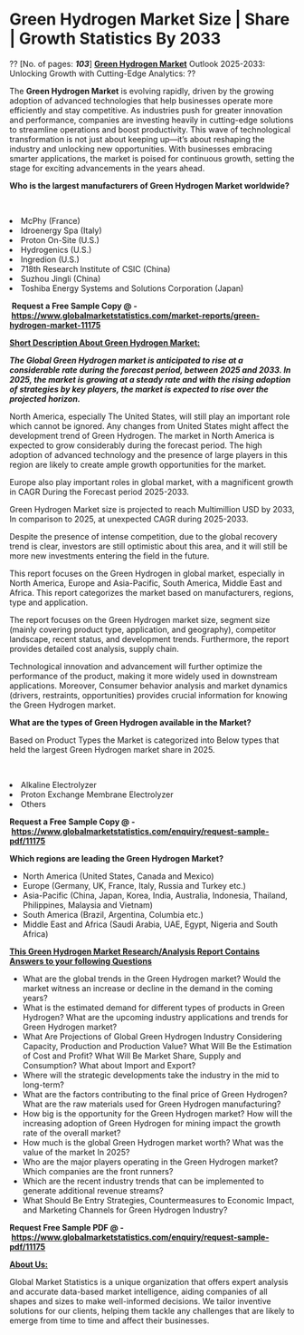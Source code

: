 <H1>Green Hydrogen Market Size | Share | Growth Statistics By 2033</H1><p>?? [No. of pages:&nbsp;<strong><em>103</em></strong>]&nbsp;<strong><a href="https://www.globalmarketstatistics.com/market-reports/green-hydrogen-market-11175">Green Hydrogen&nbsp;Market</a></strong>&nbsp;Outlook 2025-2033: Unlocking Growth with Cutting-Edge Analytics: ??</p><p>The <strong>Green Hydrogen Market</strong> is evolving rapidly, driven by the growing adoption of advanced technologies that help businesses operate more efficiently and stay competitive. As industries push for greater innovation and performance, companies are investing heavily in cutting-edge solutions to streamline operations and boost productivity. This wave of technological transformation is not just about keeping up&mdash;it&rsquo;s about reshaping the industry and unlocking new opportunities. With businesses embracing smarter applications, the market is poised for continuous growth, setting the stage for exciting advancements in the years ahead.</p><p><strong>Who is the largest manufacturers of Green Hydrogen Market worldwide?</strong></p><p>&nbsp;<li>McPhy (France)<li> Idroenergy Spa (Italy)<li> Proton On-Site (U.S.)<li> Hydrogenics (U.S.)<li> Ingredion (U.S.)<li> 718th Research Institute of CSIC (China)<li> Suzhou Jingli (China)<li> Toshiba Energy Systems and Solutions Corporation (Japan)</p><p>&nbsp;<strong>Request a Free Sample Copy @ -&nbsp;<a href="https://www.globalmarketstatistics.com/market-reports/green-hydrogen-market-11175">https://www.globalmarketstatistics.com/market-reports/green-hydrogen-market-11175</a></strong></p><p><strong><u>Short Description About Green Hydrogen Market:</u></strong></p><p><strong><em>The Global Green Hydrogen market is anticipated to rise at a considerable rate during the forecast period, between 2025 and 2033. In 2025, the market is growing at a steady rate and with the rising adoption of strategies by key players, the market is expected to rise over the projected horizon.</em></strong></p><p>North America, especially The United States, will still play an important role which cannot be ignored. Any changes from United States might affect the development trend of Green Hydrogen. The market in North America is expected to grow considerably during the forecast period. The high adoption of advanced technology and the presence of large players in this region are likely to create ample growth opportunities for the market.</p><p>Europe also play important roles in global market, with a magnificent growth in CAGR During the Forecast period 2025-2033.</p><p>Green Hydrogen Market size is projected to reach Multimillion USD by 2033, In comparison to 2025, at unexpected CAGR during 2025-2033.</p><p>Despite the presence of intense competition, due to the global recovery trend is clear, investors are still optimistic about this area, and it will still be more new investments entering the field in the future.</p><p>This report focuses on the Green Hydrogen in global market, especially in North America, Europe and Asia-Pacific, South America, Middle East and Africa. This report categorizes the market based on manufacturers, regions, type and application.</p><p>The report focuses on the Green Hydrogen market size, segment size (mainly covering product type, application, and geography), competitor landscape, recent status, and development trends. Furthermore, the report provides detailed cost analysis, supply chain.</p><p>Technological innovation and advancement will further optimize the performance of the product, making it more widely used in downstream applications. Moreover, Consumer behavior analysis and market dynamics (drivers, restraints, opportunities) provides crucial information for knowing the Green Hydrogen market.</p><p><strong>What are the types of Green Hydrogen available in the Market?</strong></p><p>Based on Product Types the Market is categorized into Below types that held the largest Green Hydrogen market share in 2025.</p><p>&nbsp;<li>Alkaline Electrolyzer<li> Proton Exchange Membrane Electrolyzer<li> Others&nbsp;</p><p><strong>Request a Free Sample Copy @ -&nbsp;<a href="https://www.globalmarketstatistics.com/enquiry/request-sample-pdf/11175">https://www.globalmarketstatistics.com/enquiry/request-sample-pdf/11175</a></strong></p><p><strong>Which regions are leading the Green Hydrogen Market?</strong></p><ul><li>North America (United States, Canada and Mexico)</li><li>Europe (Germany, UK, France, Italy, Russia and Turkey etc.)</li><li>Asia-Pacific (China, Japan, Korea, India, Australia, Indonesia, Thailand, Philippines, Malaysia and Vietnam)</li><li>South America (Brazil, Argentina, Columbia etc.)</li><li>Middle East and Africa (Saudi Arabia, UAE, Egypt, Nigeria and South Africa)</li></ul><p><strong><u>This Green Hydrogen Market Research/Analysis Report Contains Answers to your following Questions</u></strong></p><ul><li>What are the global trends in the Green Hydrogen market? Would the market witness an increase or decline in the demand in the coming years?</li><li>What is the estimated demand for different types of products in Green Hydrogen? What are the upcoming industry applications and trends for Green Hydrogen market?</li><li>What Are Projections of Global Green Hydrogen Industry Considering Capacity, Production and Production Value? What Will Be the Estimation of Cost and Profit? What Will Be Market Share, Supply and Consumption? What about Import and Export?</li><li>Where will the strategic developments take the industry in the mid to long-term?</li><li>What are the factors contributing to the final price of Green Hydrogen? What are the raw materials used for Green Hydrogen manufacturing?</li><li>How big is the opportunity for the Green Hydrogen market? How will the increasing adoption of Green Hydrogen for mining impact the growth rate of the overall market?</li><li>How much is the global Green Hydrogen market worth? What was the value of the market In 2025?</li><li>Who are the major players operating in the Green Hydrogen market? Which companies are the front runners?</li><li>Which are the recent industry trends that can be implemented to generate additional revenue streams?</li><li>What Should Be Entry Strategies, Countermeasures to Economic Impact, and Marketing Channels for Green Hydrogen Industry?</li></ul><p><strong>Request Free Sample PDF @ -&nbsp;<a href="https://www.globalmarketstatistics.com/enquiry/request-sample-pdf/11175">https://www.globalmarketstatistics.com/enquiry/request-sample-pdf/11175</a></strong></p><p><strong><u>About Us:</u></strong></p><p>Global Market Statistics&nbsp;is a unique organization that offers expert analysis and accurate data-based market intelligence, aiding companies of all shapes and sizes to make well-informed decisions. We tailor inventive solutions for our clients, helping them tackle any challenges that are likely to emerge from time to time and affect their businesses.</p>
